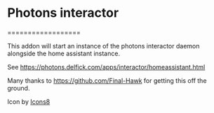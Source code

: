 # Photons interactor
==================

This addon will start an instance of the photons interactor daemon alongside the
home assistant instance.

See https://photons.delfick.com/apps/interactor/homeassistant.html

Many thanks to https://github.com/Final-Hawk for getting this off the ground.

Icon by [Icons8](https://icons8.com/icon/YScTDpKhMxMC/smart-home-automation)
